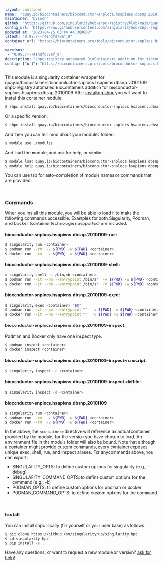 ```yaml
---
layout: container
name:  "quay.io/biocontainers/bioconductor-snplocs.hsapiens.dbsnp.20101109"
maintainer: "@vsoch"
github: "https://github.com/singularityhub/shpc-registry/blob/main/quay.io/biocontainers/bioconductor-snplocs.hsapiens.dbsnp.20101109/container.yaml"
config_url: "https://raw.githubusercontent.com/singularityhub/shpc-registry/main/quay.io/biocontainers/bioconductor-snplocs.hsapiens.dbsnp.20101109/container.yaml"
updated_at: "2023-04-25 03:04:44.380608"
latest: "0.99.7--r41hdfd78af_9"
container_url: "https://biocontainers.pro/tools/bioconductor-snplocs.hsapiens.dbsnp.20101109"

versions:
 - "0.99.7--r41hdfd78af_9"
description: "shpc-registry automated BioContainers addition for bioconductor-snplocs.hsapiens.dbsnp.20101109"
config: {"url": "https://biocontainers.pro/tools/bioconductor-snplocs.hsapiens.dbsnp.20101109", "maintainer": "@vsoch", "description": "shpc-registry automated BioContainers addition for bioconductor-snplocs.hsapiens.dbsnp.20101109", "latest": {"0.99.7--r41hdfd78af_9": "sha256:9beed3d3fbf3ec81cf10b9efbdf6af9f3e3fe8354e81452b2efeabc370991891"}, "tags": {"0.99.7--r41hdfd78af_9": "sha256:9beed3d3fbf3ec81cf10b9efbdf6af9f3e3fe8354e81452b2efeabc370991891"}, "docker": "quay.io/biocontainers/bioconductor-snplocs.hsapiens.dbsnp.20101109"}
---
```


This module is a singularity container wrapper for quay.io/biocontainers/bioconductor-snplocs.hsapiens.dbsnp.20101109.
shpc-registry automated BioContainers addition for bioconductor-snplocs.hsapiens.dbsnp.20101109
After [installing shpc](#install) you will want to install this container module:


```bash
$ shpc install quay.io/biocontainers/bioconductor-snplocs.hsapiens.dbsnp.20101109
```

Or a specific version:

```bash
$ shpc install quay.io/biocontainers/bioconductor-snplocs.hsapiens.dbsnp.20101109:0.99.7--r41hdfd78af_9
```

And then you can tell lmod about your modules folder:

```bash
$ module use ./modules
```

And load the module, and ask for help, or similar.

```bash
$ module load quay.io/biocontainers/bioconductor-snplocs.hsapiens.dbsnp.20101109/0.99.7--r41hdfd78af_9
$ module help quay.io/biocontainers/bioconductor-snplocs.hsapiens.dbsnp.20101109/0.99.7--r41hdfd78af_9
```

You can use tab for auto-completion of module names or commands that are provided.

<br>

### Commands

When you install this module, you will be able to load it to make the following commands accessible.
Examples for both Singularity, Podman, and Docker (container technologies supported) are included.

#### bioconductor-snplocs.hsapiens.dbsnp.20101109-run:

```bash
$ singularity run <container>
$ podman run --rm  -v ${PWD} -w ${PWD} <container>
$ docker run --rm  -v ${PWD} -w ${PWD} <container>
```

#### bioconductor-snplocs.hsapiens.dbsnp.20101109-shell:

```bash
$ singularity shell -s /bin/sh <container>
$ podman run --it --rm --entrypoint /bin/sh  -v ${PWD} -w ${PWD} <container>
$ docker run --it --rm --entrypoint /bin/sh  -v ${PWD} -w ${PWD} <container>
```

#### bioconductor-snplocs.hsapiens.dbsnp.20101109-exec:

```bash
$ singularity exec <container> "$@"
$ podman run --it --rm --entrypoint ""  -v ${PWD} -w ${PWD} <container> "$@"
$ docker run --it --rm --entrypoint ""  -v ${PWD} -w ${PWD} <container> "$@"
```

#### bioconductor-snplocs.hsapiens.dbsnp.20101109-inspect:

Podman and Docker only have one inspect type.

```bash
$ podman inspect <container>
$ docker inspect <container>
```

#### bioconductor-snplocs.hsapiens.dbsnp.20101109-inspect-runscript:

```bash
$ singularity inspect -r <container>
```

#### bioconductor-snplocs.hsapiens.dbsnp.20101109-inspect-deffile:

```bash
$ singularity inspect -d <container>
```



#### bioconductor-snplocs.hsapiens.dbsnp.20101109

```bash
$ singularity run <container>
$ podman run --rm  -v ${PWD} -w ${PWD} <container>
$ docker run --rm  -v ${PWD} -w ${PWD} <container>
```


In the above, the `<container>` directive will reference an actual container provided
by the module, for the version you have chosen to load. An environment file in the
module folder will also be bound. Note that although a container
might provide custom commands, every container exposes unique exec, shell, run, and
inspect aliases. For anycommands above, you can export:

 - SINGULARITY_OPTS: to define custom options for singularity (e.g., --debug)
 - SINGULARITY_COMMAND_OPTS: to define custom options for the command (e.g., -b)
 - PODMAN_OPTS: to define custom options for podman or docker
 - PODMAN_COMMAND_OPTS: to define custom options for the command

<br>

### Install

You can install shpc locally (for yourself or your user base) as follows:

```bash
$ git clone https://github.com/singularityhub/singularity-hpc
$ cd singularity-hpc
$ pip install -e .
```

Have any questions, or want to request a new module or version? [ask for help!](https://github.com/singularityhub/singularity-hpc/issues)